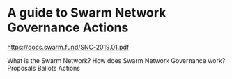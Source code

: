 # A guide to Swarm Network Governance Actions

https://docs.swarm.fund/SNC-2019.01.pdf

What is the Swarm Network?
How does Swarm Network Governance work?
Proposals
Ballots
Actions
